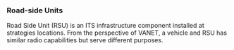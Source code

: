 ### Road-side Units
Road Side Unit (RSU) is an ITS infrastructure component installed at strategies locations.
From the perspective of VANET, a vehicle and RSU has similar radio capabilities but serve different purposes.
